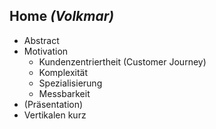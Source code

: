 ## Home _(Volkmar)_
- Abstract
- Motivation
  - Kundenzentriertheit (Customer Journey)
  - Komplexität
  - Spezialisierung
  - Messbarkeit
- (Präsentation)
- Vertikalen kurz
